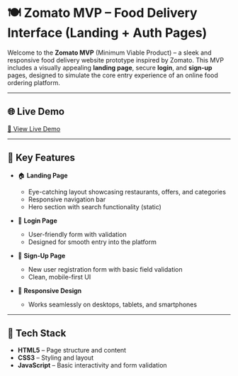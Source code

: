# 🍽️ Zomato MVP – Food Delivery Interface (Landing + Auth Pages)

Welcome to the **Zomato MVP** (Minimum Viable Product) – a sleek and responsive food delivery website prototype inspired by Zomato. This MVP includes a visually appealing **landing page**, secure **login**, and **sign-up** pages, designed to simulate the core entry experience of an online food ordering platform.

---



## 🌐 Live Demo

[🔗 View Live Demo](https://geetika13012005.github.io/Zomato-MVP/) <!-- Replace with actual link if deployed -->

---

## 🎯 Key Features

- 🏠 **Landing Page**
  - Eye-catching layout showcasing restaurants, offers, and categories
  - Responsive navigation bar
  - Hero section with search functionality (static)

- 🔐 **Login Page**
  - User-friendly form with validation
  - Designed for smooth entry into the platform

- 📝 **Sign-Up Page**
  - New user registration form with basic field validation
  - Clean, mobile-first UI

- 📱 **Responsive Design**
  - Works seamlessly on desktops, tablets, and smartphones

---

## 🧰 Tech Stack

- **HTML5** – Page structure and content
- **CSS3** – Styling and layout
- **JavaScript** – Basic interactivity and form validation



